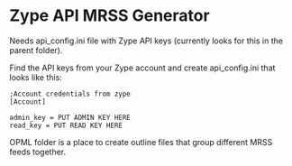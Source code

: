 # Zype API MRSS Generator


Needs api_config.ini file with Zype API keys (currently looks for this in the parent folder).

Find the API keys from your Zype account and create api_config.ini that looks like this:

```
;Account credentials from zype
[Account]

admin_key = PUT ADMIN KEY HERE
read_key = PUT READ KEY HERE
```

OPML folder is a place to create outline files that group different MRSS feeds together.